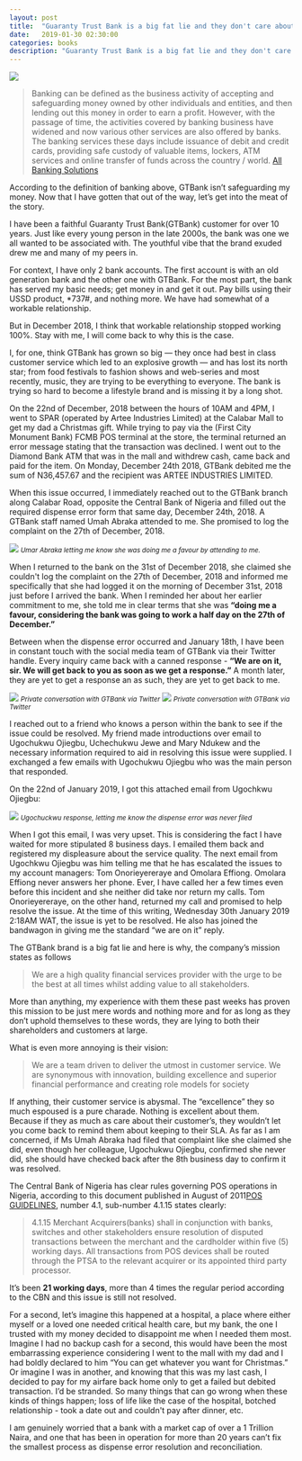 ```yaml
---
layout: post
title:  "Guaranty Trust Bank is a big fat lie and they don't care about you."
date:   2019-01-30 02:30:00
categories: books
description: "Guaranty Trust Bank is a big fat lie and they don't care about you."
---
```

<img src="{{ site.url }}/assets/article_images/gtbank/logo.jpg"/>

> Banking can be defined as the business activity of accepting and safeguarding money owned by other individuals and entities, and then lending out this money in order to earn a profit. However, with the passage of time, the activities covered by banking business have widened and now various other services are also offered by banks.  The banking services these days include issuance of debit and credit cards, providing safe custody of valuable items, lockers, ATM services and online transfer of funds across the country / world.
[All Banking Solutions](http://www.allbankingsolutions.com/banking-tutor/what-is-banking.shtml)

According to the definition of banking above, GTBank isn’t safeguarding my money. Now that I have gotten that out of the way, let’s get into the meat of the story.

I have been a faithful Guaranty Trust Bank(GTBank) customer for over 10 years. Just like every young person in the late 2000s, the bank was one we all wanted to be associated with. The youthful vibe that the brand exuded drew me and many of my peers in. 

For context, I have only 2 bank accounts. The first account is with an old generation bank and the other one with GTBank. For the most part, the bank has served my basic needs; get money in and get it out. Pay bills using their USSD product, *737#, and nothing more. We have had somewhat of a workable relationship.  

But in December 2018, I think that workable relationship stopped working 100%. Stay with me, I will come back to why this is the case. 

I, for one, think GTBank has grown so big &mdash; they once had best in class customer service which led to an explosive growth &mdash; and has lost its north star; from food festivals to fashion shows and web-series and most recently, music, they are trying to be everything to everyone. The bank is trying so hard to become a lifestyle brand and is missing it by a long shot. 

On the 22nd of December, 2018 between the hours of 10AM and 4PM, I went to SPAR (operated by Artee Industries Limited) at the Calabar Mall to get my dad a Christmas gift. While trying to pay via the (First City Monument Bank) FCMB POS terminal at the store, the terminal returned an error message stating that the transaction was declined. I went out to the Diamond Bank ATM that was in the mall and withdrew cash, came back and paid for the item. On Monday, December 24th 2018, GTBank debited me the sum of N36,457.67 and the recipient was ARTEE INDUSTRIES LIMITED.

When this issue occurred, I immediately reached out to the GTBank branch along Calabar Road, opposite the Central Bank of Nigeria and filled out the required dispense error form that same day, December 24th, 2018. A GTBank staff named Umah Abraka attended to me. She promised to log the complaint on the 27th of December, 2018. 

<img src="{{ site.url }}/assets/article_images/gtbank/staff.jpg"/>
<small><em>Umar Abraka letting me know she was doing me a favour by attending to me.</em></small>

When I returned to the bank on the 31st of December 2018, she claimed she couldn't log the complaint on the 27th of December, 2018 and informed me specifically that she had logged it on the morning of December 31st, 2018 just before I arrived the bank. When I reminded her about her earlier commitment to me, she told me in clear terms that she was **“doing me a favour, considering the bank was going to work a half day on the 27th of December.”**

Between when the dispense error occurred and January 18th, I have been in constant touch with the social media team of GTBank via their Twitter handle. Every inquiry came back with a canned response - **“We are on it, sir. We will get back to you as soon as we get a response.”** A month later, they are yet to get a response an as such, they are yet to get back to me. 

<img src="{{ site.url }}/assets/article_images/gtbank/tweet.jpg"/>
<small><em>Private conversation with GTBank via Twitter</em></small>

<img src="{{ site.url }}/assets/article_images/gtbank/tweet2.jpg"/>
<small><em>Private conversation with GTBank via Twitter</em></small>

I reached out to a friend who knows a person within the bank to see if the issue could be resolved. My friend made introductions over email to 
Ugochukwu Ojiegbu, Uchechukwu Jewe and Mary Ndukew and the necessary information required to aid in resolving this issue were supplied. I exchanged a few emails with Ugochukwu Ojiegbu who was the main person that responded. 

On the 22nd of January 2019, I got this attached email from Ugochkwu Ojiegbu:

 
<img src="{{ site.url }}/assets/article_images/gtbank/email.png"/>
<small><em>Ugochuckwu response, letting me know the dispense error was never filed</em></small>

When I got this email, I was very upset. This is considering the fact I have waited for more stipulated 8 business days. I emailed them back and registered my displeasure about the service quality. The next email from Ugochkwu Ojiegbu was him telling me that he has escalated the issues to my account managers: Tom Onorieyereraye and Omolara Effiong. Omolara Effiong never answers her phone. Ever, I have called her a few times even before this incident and she neither did take nor return my calls. Tom Onorieyereraye, on the other hand, returned my call and promised to help resolve the issue. At the time of this writing, Wednesday 30th January 2019 2:18AM WAT, the issue is yet to be resolved. He also has joined the bandwagon in giving me the standard “we are on it” reply. 

The GTBank brand is a big fat lie and here is why, the company’s mission states as follows
> We are a high quality financial services provider with the urge to be the best at all times whilst adding value to all stakeholders.

More than anything, my experience with them these past weeks has proven this mission to be just mere words and nothing more and for as long as they don’t uphold themselves to these words, they are lying to both their shareholders and customers at large.

What is even more annoying is their vision: 
> We are a team driven to deliver the utmost in customer service. We are synonymous with innovation, building excellence and superior financial performance and creating role models for society

If anything, their customer service is abysmal. The “excellence” they so much espoused is a pure charade. Nothing is excellent about them. Because if they as much as care about their customer’s, they wouldn’t let you come back to remind them about keeping to their SLA. As far as I am concerned, if Ms Umah Abraka had filed that complaint like she claimed she did, even though her colleague, Ugochukwu Ojiegbu, confirmed she never did, she should have checked back after the 8th business day to confirm it was resolved. 


The Central Bank of Nigeria has clear rules governing POS operations in Nigeria, according to this document published in August of 2011[POS GUIDELINES](https://www.cbn.gov.ng/cashless/POS_GUIDELINES_August2011_FINAL_FINAL%20(2).pdf), number 4.1, sub-number 4.1.15 states clearly:

>4.1.15 Merchant Acquirers(banks) shall in conjunction with banks, switches and other stakeholders ensure resolution of disputed transactions between the merchant and the cardholder within five (5) working days. All transactions from POS devices shall be routed through the PTSA to the relevant acquirer or its appointed third party processor.

It’s been **21 working days**, more than 4 times the regular period according to the CBN and this issue is still not resolved. 


For a second, let’s imagine this happened at a hospital, a place where either myself or a loved one needed critical health care, but my bank, the one I trusted with my money decided to disappoint me when I needed them most. Imagine I had no backup cash for a second, this would have been the most embarrassing experience considering I went to the mall with my dad and I had boldly declared to him “You can get whatever you want for Christmas.” Or imagine I was in another, and knowing that this was my last cash, I decided to pay for my airfare back home only to get a failed but debited transaction. I’d be stranded. So many things that can go wrong when these kinds of things happen; loss of life like the case of the hospital, botched relationship - took a date out and couldn't pay after dinner, etc.

I am genuinely worried that a bank with a market cap of over a 1 Trillion Naira, and one that has been in operation for more than 20 years can’t fix the smallest process as dispense error resolution and reconciliation. 